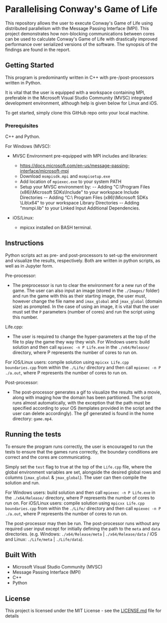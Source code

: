 # Parallelising Conway's Game of Life

This repository allows the user to execute Conway's Game of Life using distributed parallelism with the Message Passing Interface (MPI). This project demonstrates how non-blocking communications between cores can be used to calculate Conway's Game of Life with drastically improved performance over serialized versions of the software. The synopsis of the findings are found in the report.

## Getting Started

This program is predominantly written in C++ with pre-/post-processors written in Python.

It is vital that the user is equipped with a workspace containing MPI, preferable in the Microsoft Visual Studio Community (MVSC) integrated development environment, although help is given below for Linux and iOS.

To get started, simply clone this GitHub repo onto your local machine.

### Prerequisites

C++ and Python.

For Windows (MVSC):
* MVSC Environment pre-equipped with MPI includes and libraries:
  - https://docs.microsoft.com/en-us/message-passing-interface/microsoft-mpi
  - Download `msmpisdk.mpi` and `msmpisetup.exe`
  - Add location of `mpiexec.exe` to your system PATH
  - Setup  your MVSC environment by:
  -- Adding "C:\Program Files (x86)\Microsoft SDKs\Include" to your workspace Include Directories
  -- Adding “C:\ Program Files (x86)\Microsoft SDKs \Lib\x64" to your workspace Library Directories
  -- Adding "msmpi.lib" to your Linked Input Additional Dependencies.
 
 * iOS/Linux:
    - mpicxx installed on BASH terminal.

## Instructions

Python scripts act as pre- and post-processors to set-up the environment and visualize the results, respectively. Both are written in python scripts, as well as in Jupyter form.

Pre-processor:
* The preprocessor is run to clear the environment for a new run of the game. The user can also input an image (stored in the `./Images/` folder) and run the game with this as their starting image, the user must, however change the file name and `imax_global` and `jmax_global` (domain size) as prompted. In the case of using an image, it is vital that the user must set the `P` parameters (number of cores) and run the script using this number.

Life.cpp:
* The user is required to change the hyper-parameters at the top of the file to play the game they way they wish.
For Windows users: build solution and then call `mpiexec -n P Life.exe` in the `./x64/Release/` directory, where P represents the number of cores to run on.

For iOS/Linux users: compile solution using `mpicxx Life.cpp boundaries.cpp` from within the `./Life/` directory and then call `mpiexec -n P ./a.out`, where P represents the number of cores to run on.

Post-processor:
* The post-processor generates a gif to visualize the results with a movie, along with imaging how the domain has been partitioned. The script runs almost automatically, with the exception that the path must be specified according to your OS (templates provided in the script and the user can delete accordingly). The gif generated is found in the home directory: `game.mp4`.

## Running the tests

To ensure the program runs correctly, the user is encouraged to run the tests to ensure that the games runs correctly, the boundary conditions are correct and the cores are communicating.

Simply set the `test` flag to true at the top of the `Life.cpp` file, where the global environment variables are set, alongside the desired global rows and columns (`imax_global` & `jmax_global`). The user can then compile the solution and run.

For Windows users: build solution and then call `mpiexec -n P Life.exe` in the `./x64/Release/` directory, where P represents the number of cores to run on. For iOS/Linux users: compile solution using `mpicxx Life.cpp boundaries.cpp` from within the `./Life/` directory and then call `mpiexec -n P ./a.out`, where P represents the number of cores to run on.

The post-processor may then be run. The post-processor runs without any required user input except for initially defining the path to the `meta` and `data` directories. (e.g. Windows: `./x64/Release/meta` | `./x64/Release/data` / iOS and Linux: `./Life/meta` | `./Life/data`).

## Built With

* Microsoft Visual Studio Community (MVSC)
* Message Passing Interface (MPI)
* C++
* Python


## License

This project is licensed under the MIT License - see the [LICENSE.md](LICENSE.md) file for details
